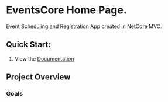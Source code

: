 # **EventsCore** Home Page.
Event Scheduling and Registration App created in NetCore MVC.

## Quick Start:
1. View the [Documentation](/api/)

## Project Overview

### Goals


